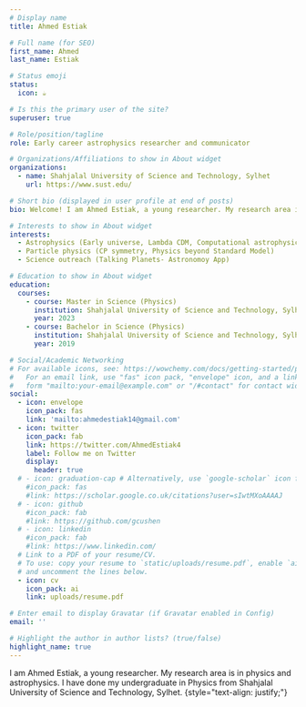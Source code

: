 ```yaml
---
# Display name
title: Ahmed Estiak

# Full name (for SEO)
first_name: Ahmed
last_name: Estiak

# Status emoji
status: 
  icon: ☕️

# Is this the primary user of the site?
superuser: true

# Role/position/tagline
role: Early career astrophysics researcher and communicator

# Organizations/Affiliations to show in About widget
organizations:
  - name: Shahjalal University of Science and Technology, Sylhet
    url: https://www.sust.edu/

# Short bio (displayed in user profile at end of posts)
bio: Welcome! I am Ahmed Estiak, a young researcher. My research area is in physics and astrophysics. I have done my undergraduate in Physics from Shahjalal University of Science and Technology, Sylhet. 

# Interests to show in About widget
interests:
  - Astrophysics (Early universe, Lambda CDM, Computational astrophysics)
  - Particle physics (CP symmetry, Physics beyond Standard Model)
  - Science outreach (Talking Planets- Astronomoy App)

# Education to show in About widget
education:
  courses:
    - course: Master in Science (Physics)
      institution: Shahjalal University of Science and Technology, Sylhet
      year: 2023
    - course: Bachelor in Science (Physics)
      institution: Shahjalal University of Science and Technology, Sylhet
      year: 2019

# Social/Academic Networking
# For available icons, see: https://wowchemy.com/docs/getting-started/page-builder/#icons
#   For an email link, use "fas" icon pack, "envelope" icon, and a link in the
#   form "mailto:your-email@example.com" or "/#contact" for contact widget.
social:
  - icon: envelope
    icon_pack: fas
    link: 'mailto:ahmedestiak14@gmail.com'
  - icon: twitter
    icon_pack: fab
    link: https://twitter.com/AhmedEstiak4
    label: Follow me on Twitter
    display:
      header: true
  # - icon: graduation-cap # Alternatively, use `google-scholar` icon from `ai` icon pack
    #icon_pack: fas
    #link: https://scholar.google.co.uk/citations?user=sIwtMXoAAAAJ
  # - icon: github
    #icon_pack: fab
    #link: https://github.com/gcushen
  # - icon: linkedin
    #icon_pack: fab
    #link: https://www.linkedin.com/
  # Link to a PDF of your resume/CV.
  # To use: copy your resume to `static/uploads/resume.pdf`, enable `ai` icons in `params.yaml`,
  # and uncomment the lines below.
  - icon: cv
    icon_pack: ai
    link: uploads/resume.pdf

# Enter email to display Gravatar (if Gravatar enabled in Config)
email: ''

# Highlight the author in author lists? (true/false)
highlight_name: true
---
```


I am Ahmed Estiak, a young researcher. My research area is in physics and astrophysics. I have done my undergraduate in Physics from Shahjalal University of Science and Technology, Sylhet. 
{style="text-align: justify;"}
